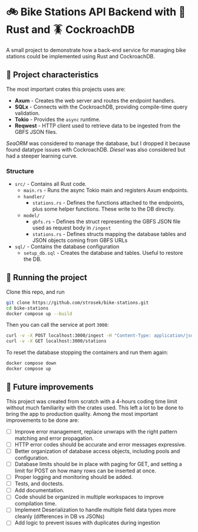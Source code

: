 # 🚲 Bike Stations API Backend with 🦀 Rust and 🪳 CockroachDB

A small project to demonstrate how a back-end service for managing bike stations could be implemented using Rust and
CockroachDB.

## 📃 Project characteristics

The most important crates this projects uses are:

- **Axum** - Creates the web server and routes the endpoint handlers.
- **SQLx** - Connects with the CockroachDB, providing compile-time query validation.
- **Tokio** - Provides the `async` runtime.
- **Reqwest** - HTTP client used to retrieve data to be ingested from the GBFS JSON files.

*SeaORM* was considered to manage the database, but I dropped it because found datatype issues with CockroachDB.
*Diesel* was also considered but had a steeper learning curve.

### Structure

- `src/` - Contains all Rust code.
  - `main.rs` - Runs the async Tokio main and registers Axum endpoints.
  - `handler/`
      - `stations.rs` - Defines the functions attached to the endpoints, plus some helper functions. These write to the
        DB directly.
  - `model/`
      - `gbfs.rs` - Defines the struct representing the GBFS JSON file used as request body in `/ingest`
      - `stations.rs` - Defines structs mapping the database tables and JSON objects coming from GBFS URLs
- `sql/` - Contains the database configuration
  - `setup_db.sql` - Creates the database and tables. Useful to restore the DB.

## 🏃 Running the project

Clone this repo, and run
```bash
git clone https://github.com/strosek/bike-stations.git
cd bike-stations
docker compose up --build
```

Then you can call the service at port `3000`:

```bash
curl -v -X POST localhost:3000/ingest -H "Content-Type: application/json" --data {<GBFS requset body here>}
curl -v -X GET localhost:3000/stations
```

To reset the database stopping the containers and run them again:

```bash
docker compose down
docker compose up
```

## 🚀 Future improvements

This project was created from scratch with a 4-hours coding time limit without much familiarity with the crates used.
This left a lot to be done to bring the app to production quality. Among the most important improvements to be done are:

- [ ] Improve error management, replace unwraps with the right pattern matching and error propagation.
- [ ] HTTP error codes should be accurate and error messages expressive.
- [ ] Better organization of database access objects, including pools and configuration.
- [ ] Database limits should be in place with paging for GET, and setting a limit for POST on how many rows can be
  inserted at once.
- [ ] Proper logging and monitoring should be added.
- [ ] Tests, and doctests.
- [ ] Add documentation.
- [ ] Code should be organized in multiple workspaces to improve compilation time.
- [ ] Implement Deserialization to handle multiple field data types more cleanly (differences in DB vs JSONs)
- [ ] Add logic to prevent issues with duplicates during ingestion
